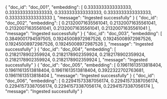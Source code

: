 {
    "doc_id": "doc_001",
    "embedding": [
        0.3333333333333333,
        0.3333333333333333,
        0.3333333333333333,
        0.3333333333333333,
        0.3333333333333333
    ],
    "message": "Ingested successfully"
}
{
    "doc_id": "doc_002",
    "embedding": [
        0.21320071635561041,
        0.21320071635561041,
        0.21320071635561041,
        0.21320071635561041,
        0.21320071635561041
    ],
    "message": "Ingested successfully"
}
{
    "doc_id": "doc_003",
    "embedding": [
        0.3849001794597505,
        0.19245008972987526,
        0.19245008972987526,
        0.19245008972987526,
        0.19245008972987526
    ],
    "message": "Ingested successfully"
}
{
    "doc_id": "doc_004",
    "embedding": [
        0.2182178902359924,
        0.2182178902359924,
        0.2182178902359924,
        0.2182178902359924,
        0.2182178902359924
    ],
    "message": "Ingested successfully"
}
{
    "doc_id": "doc_005",
    "embedding": [
        0.19611613513818404,
        0.19611613513818404,
        0.19611613513818404,
        0.3922322702763681,
        0.19611613513818404
    ],
    "message": "Ingested successfully"
}
{
    "doc_id": "doc_006",
    "embedding": [
        0.22941573387056174,
        0.22941573387056174,
        0.22941573387056174,
        0.22941573387056174,
        0.22941573387056174
    ],
    "message": "Ingested successfully"
}